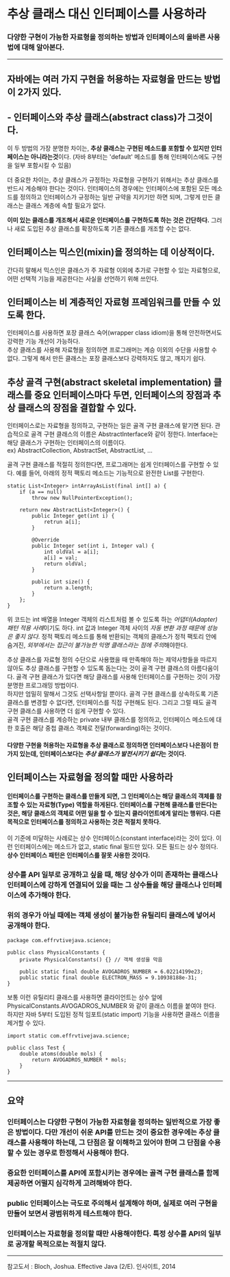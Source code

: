 # 추상 클래스 대신 인터페이스를 사용하라
### 다양한 구현이 가능한 자료형을 정의하는 방법과 인터페이스의 올바른 사용법에 대해 알아본다.

-----

## 자바에는 여러 가지 구현을 허용하는 자료형을 만드는 방법이 2가지 있다. 
## - 인터페이스와 추상 클래스(abstract class)가 그것이다.  

이 두 방법의 가장 분명한 차이는, **추상 클래스는 구현된 메소드를 포함할 수 있지만 인터페이스는 아니라는것**이다. (자바 8부터는 'default' 메소드를 통해 인터페이스에도 구현을 일부 포함시킬 수 있음)  

더 중요한 차이는, 추상 클래스가 규정하는 자료형을 구현하기 위해서는 추상 클래스를 반드시 계승해야 한다는 것이다. 인터페이스의 경우에는 인터페이스에 포함된 모든 메소드를 정의하고 인터페이스가 규정하는 일반 규약을 지키기만 하면 되며, 그렇게 만든 클래스는 클래스 계층에 속할 필요가 없다.  

**이미 있는 클래스를 개조해서 새로운 인터페이스를 구현하도록 하는 것은 간단하다.** 그러나 새로 도입된 추상 클래스를 확장하도록 기존 클래스를 개조할 수는 없다.

## 인터페이스는 믹스인(mixin)을 정의하는 데 이상적이다.
간다히 말해서 믹스인은 클래스가 주 자료형 이외에 추가로 구현할 수 있는 자료형으로, 어떤 선택적 기능을 제공한다는 사실을 선언하기 위해 쓰인다.

## 인터페이스는 비 계층적인 자료형 프레임워크를 만들 수 있도록 한다.
인터페이스를 사용하면 포장 클래스 숙어(wrapper class idiom)을 통해 안전하면서도 강력한 기능 개선이 가능하다.  
추상 클래스를 사용해 자료형을 정의하면 프로그래머는 계승 이외의 수단을 사용할 수 없다. 그렇게 해서 만든 클래스는 포장 클래스보다 강력하지도 않고, 깨지기 쉽다.

## 추상 골격 구현(abstract skeletal implementation) 클래스를 중요 인터페이스마다 두면, 인터페이스의 장점과 추상 클래스의 장점을 결합할 수 있다.
인터페이스로는 자료형을 정의하고, 구현하는 일은 골격 구현 클래스에 맡기면 된다. 관습적으로 골격 구현 클래스의 이름은 AbstractInterface와 같이 정한다. Interface는 해당 클래스가 구현하는 인터페이스의 이름이다.  
ex) AbstractCollection, AbstractSet, AbstractList, ...

골격 구현 클래스를 적절히 정의한다면, 프로그래머는 쉽게 인터페이스를 구현할 수 있다. 예를 들어, 아래의 정적 팩토리 메소드는 기능적으로 완전한 List를 구현한다.

    static List<Integer> intArrayAsList(final int[] a) {
        if (a == null)
            throw new NullPointerException();
        
        return new AbstractList<Integer>() {
            public Integer get(int i) {
                retrun a[i];
            }

            @Override
            public Integer set(int i, Integer val) {
                int oldVal = a[i];
                a[i] = val;
                return oldVal;
            }

            public int size() {
                return a.length;
            }
        };
    }

위 코드는 int 배열을 Integer 객체의 리스트처럼 볼 수 있도록 하는 *어댑터(Adapter) 패턴 적용 사례*이기도 하다. int 값과 Integer 객체 사이의 *자동 변환 과정 때문에 성능은 좋지 않다*. 정적 팩토리 메소드를 통해 반환되는 객체의 클래스가 정적 팩토리 안에 숨겨진, *외부에서는 접근이 불가능한 익명 클래스라는 점에 주의*해야한다.

추상 클래스를 자료형 정의 수단으로 사용했을 때 만족해야 하는 제약사항들을 따르지 않아도 추상 클래스를 구현할 수 있도록 돕는다는 것이 골격 구현 클래스의 아름다움이다. 골격 구현 클래스가 있다면 해당 클래스를 사용해 인터페이스를 구현하는 것이 가장 분명한 프로그래밍 방법이다.  
하지만 엄밀히 말해서 그것도 선택사항일 뿐이다. 골격 구현 클래스를 상속하도록 기존 클래스를 변경할 수 없다면, 인터페이스를 직접 구현해도 된다. 그리고 그럴 때도 골격 구현 클래스를 사용하면 더 쉽게 구현할 수 있다.  
골격 구현 클래스를 계승하는 private 내부 클래스를 정의하고, 인터페이스 메소드에 대한 호출은 해당 중첩 클래스 객체로 전달(forwarding)하는 것이다. 

#### 다양한 구현을 허용하는 자료형을 추상 클래스로 정의하면 인터페이스보다 나은점이 한 가지 있는데, 인터페이스보다는 *추상 클래스가 발전시키기 쉽다*는 것이다.


## 인터페이스는 자료형을 정의할 때만 사용하라
#### 인터페이스를 구현하는 클래스를 만들게 되면, 그 인터페이스는 해당 클래스의 객체를 참조할 수 있는 자료형(Type) 역할을 하게된다. 인터페이스를 구현해 클래스를 만든다는 것은, 해당 클래스의 객체로 어떤 일을 할 수 있는지 클라이언트에게 알리는 행위다. 다른 목적으로 인터페이스를 정의하고 사용하는 것은 적절치 못하다.

이 기준에 미달하는 사례로는 상수 인터페이스(constant interface)라는 것이 있다. 이런 인터페이스에는 메소드가 없고, static final 필드만 있다. 모든 필드는 상수 정의다. **상수 인터페이스 패턴은 인터페이스를 잘못 사용한 것이다.** 

### 상수를 API 일부로 공개하고 싶을 때, 해당 상수가 이미 존재하는 클래스나 인터페이스에 강하게 연결되어 있을 때는 그 상수들을 해당 클래스나 인터페이스에 추가해야 한다. 
### 위의 경우가 아닐 때에는 객체 생성이 불가능한 유틸리티 클래스에 넣어서 공개해야 한다. 

    package com.effrvtivejava.science;
    
    public class PhysicalConstants {
        private PhysicalConstants() {} // 객체 생성을 막음
        
        public static final double AVOGADROS_NUMBER = 6.02214199e23;
        public static final double ELECTRON_MASS = 9.10938188e-31;
    }

보통 이런 유틸리티 클래스를 사용하면 클라이언트는 상수 앞에 PhysicalConstants.AVOGADROS_NUMBER 와 같이 클래스 이름을 붙여야 한다. 하지만 자바 5부터 도입된 정적 임포트(static import) 기능을 사용하면 클래스 이름을 제거할 수 있다.

    import static com.effrvtivejava.science;
   
    public class Test {
        double atoms(double mols) {
            return AVOGADROS_NUMBER * mols;
        }
    }

-------
## 요약 

### 인터페이스는 다양한 구현이 가능한 자료형을 정의하는 일반적으로 가장 좋은 방법이다. 다만 개선이 쉬운 API를 만드는 것이 중요한 경우에는 추상 클래스를 사용해야 하는데, 그 단점은 잘 이해하고 있어야 한며 그 단점을 수용할 수 있는 경우로 한정해서 사용해야 한다.  

### 중요한 인터페이스를 API에 포함시키는 경우에는 골격 구현 클래스를 함께 제공하면 어떨지 심각하게 고려해봐야 한다. 

### public 인터페이스는 극도로 주의해서 설계해야 하며, 실제로 여러 구현을 만들어 보면서 광범위하게 테스트해야 한다.

### 인터페이스는 자료형을 정의할 때만 사용해야한다. 특정 상수를 API의 일부로 공개할 목적으로는 적절치 않다.

-------

참고도서 : Bloch, Joshua. Effective Java (2/E). 인사이트, 2014